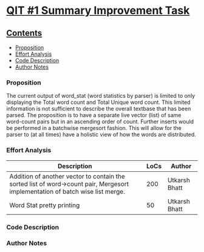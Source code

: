 # <ins> QIT #1 Summary Improvement Task </ins>

## <ins> Contents </ins>
 - [Proposition](#proposition) 
 - [Effort Analysis](#effort-analysis)
 - [Code Description](#code-description)
 - [Author Notes](#author-notes)

 ### Proposition
 The current output of word_stat (word statistics by parser) is limited to only displaying the Total word count and Total Unique word count. This limited information is not sufficient to describe the overall textbase that has been parsed. The proposition is to have a separate live vector (list) of same word-count pairs but in an ascending order of count. Further inserts would be performed in a batchwise mergesort fashion. This will allow for the parser to (at all times) have a holistic view of how the words are distributed.

 ### Effort Analysis
 | Description | LoCs | Author |
 | ----------- | ---- | ------ |
 | Addition of another vector to contain the sorted list of word->count pair, Mergesort implementation of batch wise list merge. | 200 | Utkarsh Bhatt |
 | Word Stat pretty printing | 50 | Utkarsh Bhatt |

 ### Code Description
 ### Author Notes